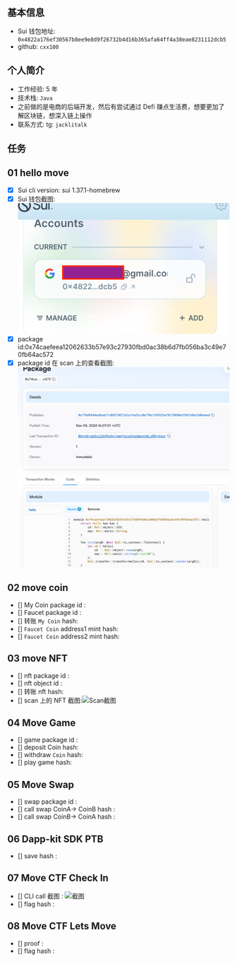 ## 基本信息

- Sui 钱包地址: `0x4822a176ef30567b8ee9e8d9f26732b4d16b365afa64ff4a38eae8231112dcb5`
- github: `cxx100`

## 个人简介

- 工作经验: 5 年
- 技术栈: `Java`
- 之前做的是电商的后端开发，然后有尝试通过 Defi 赚点生活费，想要更加了解区块链，想深入链上操作
- 联系方式: tg: `jacklitalk`

## 任务

## 01 hello move

- [x] Sui cli version: sui 1.37.1-homebrew
- [x] Sui 钱包截图: ![Sui钱包截图](./images/suiwallet.png)
- [x] package id:0x74caefeea12062633b57e93c27930fbd0ac38b6d7fb056ba3c49e70fb64ac572
- [x] package id 在 scan 上的查看截图:![Scan截图](./images/package.png)

## 02 move coin

- [] My Coin package id :
- [] Faucet package id :
- [] 转账 `My Coin` hash:
- [] `Faucet Coin` address1 mint hash:
- [] `Faucet Coin` address2 mint hash:

## 03 move NFT

- [] nft package id :
- [] nft object id :
- [] 转账 nft hash:
- [] scan 上的 NFT 截图:![Scan截图](./images/你的图片地址)

## 04 Move Game

- [] game package id :
- [] deposit Coin hash:
- [] withdraw `Coin` hash:
- [] play game hash:

## 05 Move Swap

- [] swap package id :
- [] call swap CoinA-> CoinB hash :
- [] call swap CoinB-> CoinA hash :

## 06 Dapp-kit SDK PTB

- [] save hash :

## 07 Move CTF Check In

- [] CLI call 截图 : ![截图](./images/你的图片地址)
- [] flag hash :

## 08 Move CTF Lets Move

- [] proof :
- [] flag hash :
